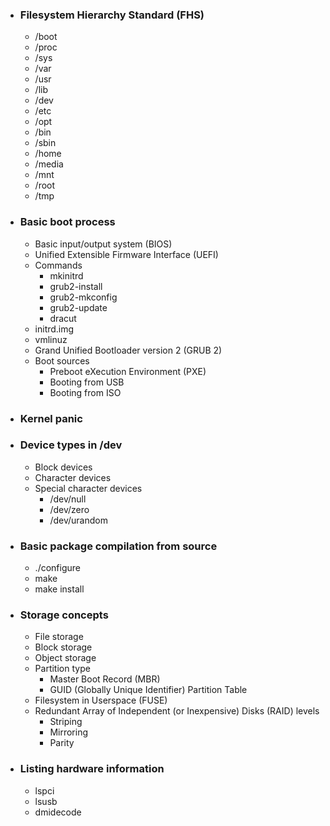 - ### Filesystem Hierarchy Standard (FHS)
	- /boot
	- /proc
	- /sys
	- /var
	- /usr
	- /lib
	- /dev
	- /etc
	- /opt
	- /bin
	- /sbin
	- /home
	- /media
	- /mnt
	- /root
	- /tmp
- ### Basic boot process
	- Basic input/output system (BIOS)
	- Unified Extensible Firmware Interface (UEFI)
	- Commands
		- mkinitrd
		- grub2-install
		- grub2-mkconfig
		- grub2-update
		- dracut
	- initrd.img
	- vmlinuz
	- Grand Unified Bootloader version 2 (GRUB 2)
	- Boot sources
		- Preboot eXecution Environment (PXE)
		- Booting from USB
		- Booting from ISO
- ### Kernel panic
- ### Device types in /dev
	- Block devices
	- Character devices
	- Special character devices
		- /dev/null
		- /dev/zero
		- /dev/urandom
- ### Basic package compilation from source
	- ./configure
	- make
	- make install
- ### Storage concepts
	- File storage
	- Block storage
	- Object storage
	- Partition type
		- Master Boot Record (MBR)
		- GUID (Globally Unique Identifier) Partition Table
	- Filesystem in Userspace (FUSE)
	- Redundant Array of Independent (or Inexpensive) Disks (RAID) levels
		- Striping
		- Mirroring
		- Parity
- ### Listing hardware information
	- lspci
	- lsusb
	- dmidecode